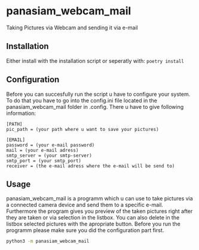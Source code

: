 # panasiam_webcam_mail

Taking Pictures via Webcam and sending it via e-mail

## Installation

Either install with the installation script or seperatly with: `poetry install`

## Configuration

Before you can succesfully run the script u have to configure your system. To do that you have to go into the config.ini file located in the panasiam_webcam_mail folder in .config.
There u have to give following information:
```
[PATH]
pic_path = (your path where u want to save your pictures)

[EMAIL]
password = (your e-mail password)
mail = (your e-mail adress)
smtp_server = (your smtp-server)
smtp_port = (your smtp_port)
receiver = (the e-mail adress where the e-mail will be send to)
```

## Usage

panasiam_webcam_mail is a programm which u can use to take pictures via a connected camera device and send them to a specific e-mail. Furthermore the program gives you preview of the taken pictures right after they are taken or via selection in the listbox. You can also delete in the listbox selected pictures with the apropriate button. Before you run the programm please make sure you did the configuration part first.
```bash
python3 -m panasiam_webcam_mail
```